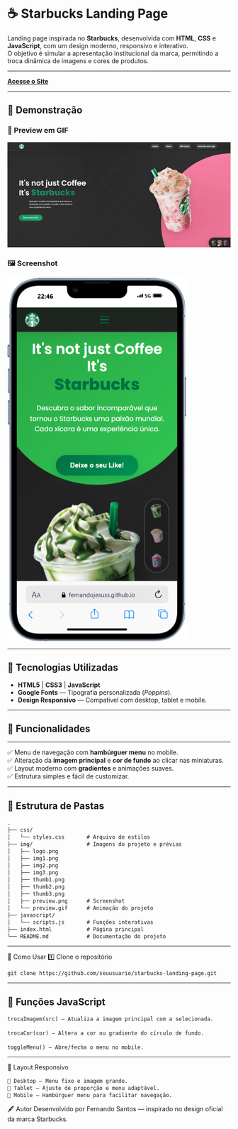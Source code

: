 # ☕ Starbucks Landing Page

Landing page inspirada no **Starbucks**, desenvolvida com **HTML**, **CSS** e **JavaScript**, com um design moderno, responsivo e interativo.  
O objetivo é simular a apresentação institucional da marca, permitindo a troca dinâmica de imagens e cores de produtos.

---
[**Acesse o Site**](https://fernandojesuss.github.io/starbucks/)

---
## 📸 Demonstração

### 🎥 Preview em GIF
![Starbucks Preview](https://github.com/FernandoJesuss/starbucks/blob/main/img/Starbucksgif.gif)

### 🖼 Screenshot
![Starbucks Screenshot](https://github.com/FernandoJesuss/starbucks/blob/main/img/mobile-site.png)

---

## 🚀 Tecnologias Utilizadas

- **HTML5** | **CSS3** | **JavaScript**
- **Google Fonts** — Tipografia personalizada (*Poppins*).
- **Design Responsivo** — Compatível com desktop, tablet e mobile.

---

## 🎯 Funcionalidades
---

✅ Menu de navegação com **hambúrguer menu** no mobile.  
✅ Alteração da **imagem principal** e **cor de fundo** ao clicar nas miniaturas.  
✅ Layout moderno com **gradientes** e animações suaves.  
✅ Estrutura simples e fácil de customizar.

---

## 📂 Estrutura de Pastas

```plaintext
.
├── css/
│   └── styles.css       # Arquivo de estilos
├── img/                 # Imagens do projeto e prévias
│   ├── logo.png
│   ├── img1.png
│   ├── img2.png
│   ├── img3.png
│   ├── thumb1.png
│   ├── thumb2.png
│   ├── thumb3.png
│   ├── preview.png      # Screenshot
│   └── preview.gif      # Animação do projeto
├── javascript/
│   └── scripts.js       # Funções interativas
├── index.html           # Página principal
└── README.md            # Documentação do projeto
````
---
📜 Como Usar
1️⃣ Clone o repositório
````
git clone https://github.com/seuusuario/starbucks-landing-page.git
````
---
📌 Funções JavaScript
---
````
trocaImagem(src) — Atualiza a imagem principal com a selecionada.

trocaCor(cor) — Altera a cor ou gradiente do círculo de fundo.

toggleMenu() — Abre/fecha o menu no mobile.
````
---
📱 Layout Responsivo
````
📌 Desktop — Menu fixo e imagem grande.
📌 Tablet — Ajuste de proporção e menu adaptável.
📌 Mobile — Hambúrguer menu para facilitar navegação.
````
🖋 Autor
Desenvolvido por Fernando Santos — inspirado no design oficial da marca Starbucks.
